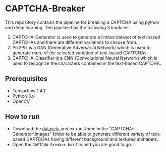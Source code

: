 # CAPTCHA-Breaker
This repository contains the pipeline for breaking a CAPTCHA using python and deep learning. The pipeline has the following 3 modules:
1) CAPTCHA-Generator is used to generate a limited dataset of text-based CAPTCHAs and there are different variations to choose from.
2) Pix2Pix is a GAN (Generative Adversarial Network) which is used to generate more of the selected variation of text-based CAPTCHAs.
3) CAPTCHA-Classifier is a CNN (Convolutional Neural Network) which is used to recognize the characters contained in the text-based CAPTCHA.

## Prerequisites
- Tensorflow 1.4.1
- Python 3.x
- OpenCV

## How to run
- Download the [datasets](https://drive.google.com/open?id=1apPR2mOzGvuu0u8mxooBY0LkCTaLdFFX) and extract them in the "CAPTCHA-Generator\Images" folder to be able to generate different variety of text-based CAPTCHAs having different background and textured alphabets.
- Open the `CAPTCHA-Breaker.bat` file and you are good to go.
